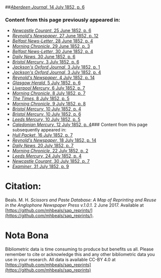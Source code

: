 ##[*Aberdeen Journal*, 14 July 1852, p. 6](https://mhbeals.github.io/sap_html/Aberdeen-Journal/Aberdeen-Journal-14-July-1852-p-6)

### Content from this page previously appeared in:
+ [*Newcastle Courant*, 25 June 1852, p. 6](https://mhbeals.github.io/sap_html/Newcastle-Courant/Newcastle-Courant-25-June-1852-p-6)
+ [*Reynold's Newspaper*, 27 June 1852, p. 12](https://mhbeals.github.io/sap_html/Reynold's-Newspaper/Reynold's-Newspaper-27-June-1852-p-12)
+ [*Belfast News-Letter*, 28 June 1852, p. 4](https://mhbeals.github.io/sap_html/Belfast-News-Letter/Belfast-News-Letter-28-June-1852-p-4)
+ [*Morning Chronicle*, 29 June 1852, p. 3](https://mhbeals.github.io/sap_html/Morning-Chronicle/Morning-Chronicle-29-June-1852-p-3)
+ [*Belfast News-Letter*, 30 June 1852, p. 4](https://mhbeals.github.io/sap_html/Belfast-News-Letter/Belfast-News-Letter-30-June-1852-p-4)
+ [*Daily News*, 30 June 1852, p. 6](https://mhbeals.github.io/sap_html/Daily-News/Daily-News-30-June-1852-p-6)
+ [*Bristol Mercury*, 3 July 1852, p. 6](https://mhbeals.github.io/sap_html/Bristol-Mercury/Bristol-Mercury-3-July-1852-p-6)
+ [*Jackson's Oxford Journal*, 3 July 1852, p. 1](https://mhbeals.github.io/sap_html/Jackson's-Oxford-Journal/Jackson's-Oxford-Journal-3-July-1852-p-1)
+ [*Jackson's Oxford Journal*, 3 July 1852, p. 4](https://mhbeals.github.io/sap_html/Jackson's-Oxford-Journal/Jackson's-Oxford-Journal-3-July-1852-p-4)
+ [*Reynold's Newspaper*, 4 July 1852, p. 14](https://mhbeals.github.io/sap_html/Reynold's-Newspaper/Reynold's-Newspaper-4-July-1852-p-14)
+ [*Glasgow Herald*, 5 July 1852, p. 6](https://mhbeals.github.io/sap_html/Glasgow-Herald/Glasgow-Herald-5-July-1852-p-6)
+ [*Liverpool Mercury*, 6 July 1852, p. 7](https://mhbeals.github.io/sap_html/Liverpool-Mercury/Liverpool-Mercury-6-July-1852-p-7)
+ [*Morning Chronicle*, 8 July 1852, p. 7](https://mhbeals.github.io/sap_html/Morning-Chronicle/Morning-Chronicle-8-July-1852-p-7)
+ [*The Times*, 8 July 1852, p. 5](https://mhbeals.github.io/sap_html/The-Times/The-Times-8-July-1852-p-5)
+ [*Morning Chronicle*, 9 July 1852, p. 8](https://mhbeals.github.io/sap_html/Morning-Chronicle/Morning-Chronicle-9-July-1852-p-8)
+ [*Bristol Mercury*, 10 July 1852, p. 4](https://mhbeals.github.io/sap_html/Bristol-Mercury/Bristol-Mercury-10-July-1852-p-4)
+ [*Bristol Mercury*, 10 July 1852, p. 6](https://mhbeals.github.io/sap_html/Bristol-Mercury/Bristol-Mercury-10-July-1852-p-6)
+ [*Leeds Mercury*, 10 July 1852, p. 5](https://mhbeals.github.io/sap_html/Leeds-Mercury/Leeds-Mercury-10-July-1852-p-5)
+ [*Caledonian Mercury*, 12 July 1852, p. 4](https://mhbeals.github.io/sap_html/Caledonian-Mercury/Caledonian-Mercury-12-July-1852-p-4)### Content from this page subsequently appeared in:
+ [*Hull Packet*, 16 July 1852, p. 7](https://mhbeals.github.io/sap_html/Hull-Packet/Hull-Packet-16-July-1852-p-7)
+ [*Reynold's Newspaper*, 18 July 1852, p. 14](https://mhbeals.github.io/sap_html/Reynold's-Newspaper/Reynold's-Newspaper-18-July-1852-p-14)
+ [*Daily News*, 20 July 1852, p. 7](https://mhbeals.github.io/sap_html/Daily-News/Daily-News-20-July-1852-p-7)
+ [*Morning Chronicle*, 22 July 1852, p. 2](https://mhbeals.github.io/sap_html/Morning-Chronicle/Morning-Chronicle-22-July-1852-p-2)
+ [*Leeds Mercury*, 24 July 1852, p. 4](https://mhbeals.github.io/sap_html/Leeds-Mercury/Leeds-Mercury-24-July-1852-p-4)
+ [*Newcastle Courant*, 30 July 1852, p. 7](https://mhbeals.github.io/sap_html/Newcastle-Courant/Newcastle-Courant-30-July-1852-p-7)
+ [*Examiner*, 31 July 1852, p. 9](https://mhbeals.github.io/sap_html/Examiner/Examiner-31-July-1852-p-9)
                    
# Citation: 

Beals. M. H. *Scissors and Paste Database: A Map of Reprinting and Reuse in the Anglophone Newspaper Press v.1.0.1.* 2 June 2017. Available at [https://github.com/mhbeals/sap_reprints/](https://github.com/mhbeals/sap_reprints/). 
                    
# Nota Bona

Bibliometric data is time consuming to produce but benefits us all. Please remember to cite or acknowledge this and any other bibliometric data you use in your research. All data is available CC-BY 4.0 at [https://github.com/mhbeals/sap_reprints](https://github.com/mhbeals/sap_reprints)